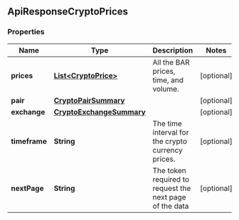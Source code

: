 
## ApiResponseCryptoPrices

### Properties
Name | Type | Description | Notes
------------ | ------------- | ------------- | -------------
**prices** | [**List&lt;CryptoPrice&gt;**](CryptoPrice.md) | All the BAR prices, time, and volume. |  [optional]
**pair** | [**CryptoPairSummary**](CryptoPairSummary.md) |  |  [optional]
**exchange** | [**CryptoExchangeSummary**](CryptoExchangeSummary.md) |  |  [optional]
**timeframe** | **String** | The time interval for the crypto currency prices. |  [optional]
**nextPage** | **String** | The token required to request the next page of the data |  [optional]



